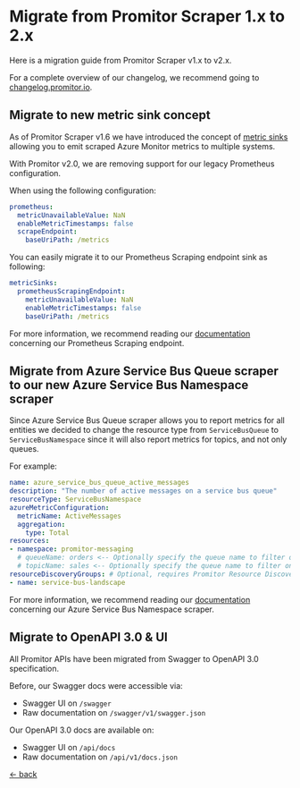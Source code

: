 # Migrate from Promitor Scraper 1.x to 2.x

Here is a migration guide from Promitor Scraper v1.x to v2.x.

For a complete overview of our changelog, we recommend going to [changelog.promitor.io](https://changelog.promitor.io).

## Migrate to new metric sink concept

As of Promitor Scraper v1.6 we have introduced the concept of [metric sinks](./../scraping/runtime-configuration.md#metric-sinks)
 allowing you to emit scraped Azure Monitor metrics to multiple systems.

With Promitor v2.0, we are removing support for our legacy Prometheus configuration.

When using the following configuration:

```yaml
prometheus:
  metricUnavailableValue: NaN
  enableMetricTimestamps: false
  scrapeEndpoint:
    baseUriPath: /metrics
```

You can easily migrate it to our Prometheus Scraping endpoint sink as following:

```yaml
metricSinks:
  prometheusScrapingEndpoint:
    metricUnavailableValue: NaN
    enableMetricTimestamps: false
    baseUriPath: /metrics
```

For more information, we recommend reading our
 [documentation](./../scraping/runtime-configuration.md#prometheus-scraping-endpoint) concerning our Prometheus Scraping endpoint.

## Migrate from Azure Service Bus Queue scraper to our new Azure Service Bus Namespace scraper

Since Azure Service Bus Queue scraper allows you to report metrics for all entities we decided to change the resource
 type from `ServiceBusQueue` to `ServiceBusNamespace` since it will also report metrics for topics, and not only queues.

For example:

```yaml
name: azure_service_bus_queue_active_messages
description: "The number of active messages on a service bus queue"
resourceType: ServiceBusNamespace
azureMetricConfiguration:
  metricName: ActiveMessages
  aggregation:
    type: Total
resources:
- namespace: promitor-messaging
  # queueName: orders <-- Optionally specify the queue name to filter on
  # topicName: sales <-- Optionally specify the queue name to filter on
resourceDiscoveryGroups: # Optional, requires Promitor Resource Discovery agent (https://promitor.io/concepts/how-it-works#using-resource-discovery)
- name: service-bus-landscape
```

For more information, we recommend reading our
 [documentation](./../scraping/providers/service-bus-namespace.md)
  concerning our Azure Service Bus Namespace scraper.

## Migrate to OpenAPI 3.0 & UI

All Promitor APIs have been migrated from Swagger to OpenAPI 3.0 specification.

Before, our Swagger docs were accessible via:

- Swagger UI on `/swagger`
- Raw documentation on `/swagger/v1/swagger.json`

Our OpenAPI 3.0 docs are available on:

- Swagger UI on `/api/docs`
- Raw documentation on `/api/v1/docs.json`

[&larr; back](/)
